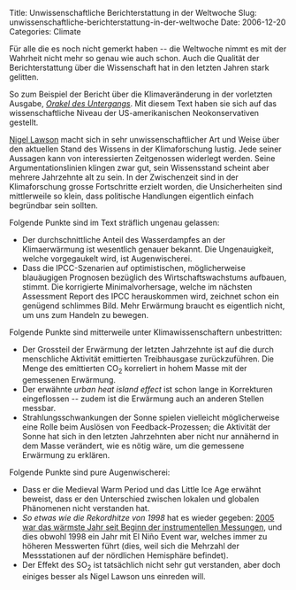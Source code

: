 Title: Unwissenschaftliche Berichterstattung in der Weltwoche
Slug: unwissenschaftliche-berichterstattung-in-der-weltwoche
Date: 2006-12-20
Categories: Climate

Für alle die es noch nicht gemerkt haben -- die Weltwoche nimmt es mit der Wahrheit nicht mehr so genau wie auch schon. Auch die Qualität der Berichterstattung über die Wissenschaft hat in den letzten Jahren stark gelitten.

So zum Beispiel der Bericht über die Klimaveränderung in der vorletzten Ausgabe, [_Orakel des Untergangs_](http://www.weltwoche.ch/artikel/?AssetID=15460&CategoryID=91). Mit diesem Text haben sie sich auf das wissenschaftliche Niveau der US-amerikanischen Neokonservativen gestellt.

[Nigel Lawson](http://www.realclimate.org/index.php?p=203) macht sich in sehr unwissenschaftlicher Art und Weise über den aktuellen Stand des Wissens in der Klimaforschung lustig. Jede seiner Aussagen kann von interessierten Zeitgenossen widerlegt werden. Seine Argumentationslinien klingen zwar gut, sein Wissensstand scheint aber mehrere Jahrzehnte alt zu sein. In der Zwischenzeit sind in der Klimaforschung grosse Fortschritte erzielt worden, die Unsicherheiten sind mittlerweile so klein, dass politische Handlungen eigentlich einfach begründbar sein sollten.

Folgende Punkte sind im Text sträflich ungenau gelassen:

- Der durchschnittliche Anteil des Wasserdampfes an der Klimaerwärmung ist wesentlich genauer bekannt. Die Ungenauigkeit, welche vorgegaukelt wird, ist Augenwischerei.
- Dass die IPCC-Szenarien auf optimistischen, möglicherweise blauäugigen Prognosen bezüglich des Wirtschaftswachstums aufbauen, stimmt. Die korrigierte Minimalvorhersage, welche im nächsten Assessment Report des IPCC herauskommen wird, zeichnet schon ein genügend schlimmes Bild. Mehr Erwärmung braucht es eigentlich nicht, um uns zum Handeln zu bewegen.

Folgende Punkte sind mitterweile unter Klimawissenschaftern unbestritten:

- Der Grossteil der Erwärmung der letzten Jahrzehnte ist auf die durch menschliche Aktivität emittierten Treibhausgase zurückzuführen. Die Menge des emittierten CO<sub>2</sub> korreliert in hohem Masse mit der gemessenen Erwärmung.
- Der erwähnte _urban heat island effect_ ist schon lange in Korrekturen eingeflossen -- zudem ist die Erwärmung auch an anderen Stellen messbar.
- Strahlungsschwankungen der Sonne spielen vielleicht möglicherweise eine Rolle beim Auslösen von Feedback-Prozessen; die Aktivität der Sonne hat sich in den letzten Jahrzehnten aber nicht nur annähernd in dem Masse verändert, wie es nötig wäre, um die gemessene Erwärmung zu erklären.

Folgende Punkte sind pure Augenwischerei:

- Dass er die Medieval Warm Period und das Little Ice Age erwähnt beweist, dass er den Unterschied zwischen lokalen und globalen Phänomenen nicht verstanden hat.
- _So etwas wie die Rekordhitze von 1998_ hat es wieder gegeben: [2005 war das wärmste Jahr seit Beginn der instrumentellen Messungen](http://spinlock.ch/blog/2005/12/18/2005-war-warmstes-jahr-seit-beginn-der-instrumentenmessungen/), und dies obwohl 1998 ein Jahr mit El Niño Event war, welches immer zu höheren Messwerten führt (dies, weil sich die Mehrzahl der Messstationen auf der nördlichen Hemisphäre befindet).
- Der Effekt des SO<sub>2</sub> ist tatsächlich nicht sehr gut verstanden, aber doch einiges besser als Nigel Lawson uns einreden will.
